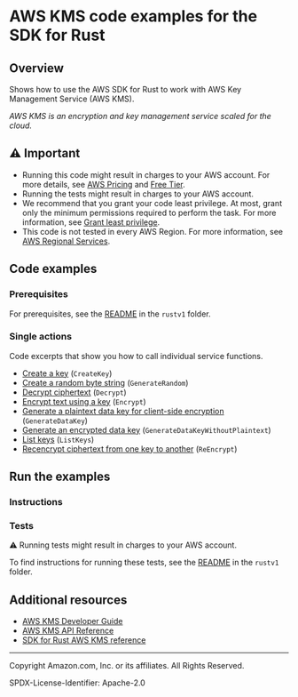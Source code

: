 <!--Generated by WRITEME on 2023-11-07 22:20:19.233160 (UTC)-->
# AWS KMS code examples for the SDK for Rust

## Overview

Shows how to use the AWS SDK for Rust to work with AWS Key Management Service (AWS KMS).

<!--custom.overview.start-->
<!--custom.overview.end-->

*AWS KMS is an encryption and key management service scaled for the cloud.*

## ⚠ Important

* Running this code might result in charges to your AWS account. For more details, see [AWS Pricing](https://aws.amazon.com/pricing/?aws-products-pricing.sort-by=item.additionalFields.productNameLowercase&aws-products-pricing.sort-order=asc&awsf.Free%20Tier%20Type=*all&awsf.tech-category=*all) and [Free Tier](https://aws.amazon.com/free/?all-free-tier.sort-by=item.additionalFields.SortRank&all-free-tier.sort-order=asc&awsf.Free%20Tier%20Types=*all&awsf.Free%20Tier%20Categories=*all).
* Running the tests might result in charges to your AWS account.
* We recommend that you grant your code least privilege. At most, grant only the minimum permissions required to perform the task. For more information, see [Grant least privilege](https://docs.aws.amazon.com/IAM/latest/UserGuide/best-practices.html#grant-least-privilege).
* This code is not tested in every AWS Region. For more information, see [AWS Regional Services](https://aws.amazon.com/about-aws/global-infrastructure/regional-product-services).

<!--custom.important.start-->
<!--custom.important.end-->

## Code examples

### Prerequisites

For prerequisites, see the [README](../../README.md#Prerequisites) in the `rustv1` folder.


<!--custom.prerequisites.start-->
<!--custom.prerequisites.end-->

### Single actions

Code excerpts that show you how to call individual service functions.

* [Create a key](src/bin/create-key.rs#L24) (`CreateKey`)
* [Create a random byte string](src/bin/generate-random.rs#L29) (`GenerateRandom`)
* [Decrypt ciphertext](src/bin/decrypt.rs#L34) (`Decrypt`)
* [Encrypt text using a key](src/bin/encrypt.rs#L39) (`Encrypt`)
* [Generate a plaintext data key for client-side encryption](src/bin/generate-data-key.rs#L29) (`GenerateDataKey`)
* [Generate an encrypted data key](src/bin/generate-data-key-without-plaintext.rs#L29) (`GenerateDataKeyWithoutPlaintext`)
* [List keys](src/bin/list-keys.rs#L24) (`ListKeys`)
* [Recencrypt ciphertext from one key to another](src/bin/reencrypt-data.rs#L44) (`ReEncrypt`)

## Run the examples

### Instructions



<!--custom.instructions.start-->
<!--custom.instructions.end-->



### Tests

⚠ Running tests might result in charges to your AWS account.


To find instructions for running these tests, see the [README](../../README.md#Tests)
in the `rustv1` folder.



<!--custom.tests.start-->
<!--custom.tests.end-->

## Additional resources

* [AWS KMS Developer Guide](https://docs.aws.amazon.com/kms/latest/developerguide/overview.html)
* [AWS KMS API Reference](https://docs.aws.amazon.com/kms/latest/APIReference/Welcome.html)
* [SDK for Rust AWS KMS reference](https://docs.rs/aws-sdk-kms/latest/aws_sdk_kms/)

<!--custom.resources.start-->
<!--custom.resources.end-->

---

Copyright Amazon.com, Inc. or its affiliates. All Rights Reserved.

SPDX-License-Identifier: Apache-2.0